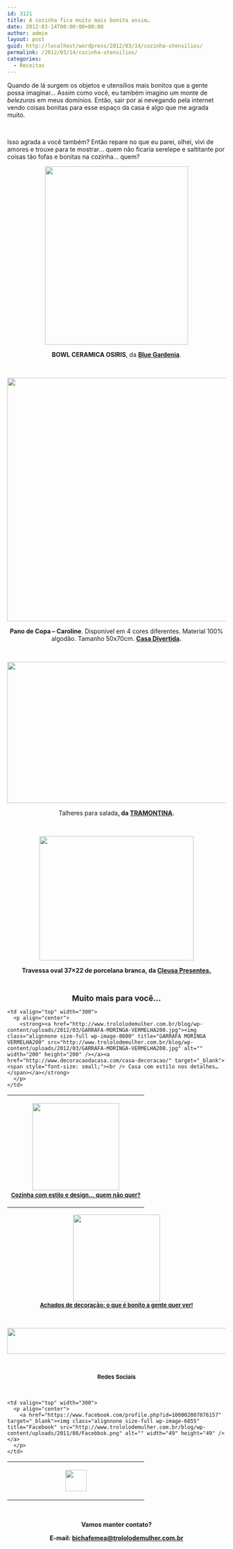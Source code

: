 ```yaml
---
id: 3121
title: A cozinha fica muito mais bonita assim…
date: 2012-03-14T00:00:00+00:00
author: admin
layout: post
guid: http://localhost/wordpress/2012/03/14/cozinha-utensilios/
permalink: /2012/03/14/cozinha-utensilios/
categories:
  - Receitas
---
```

Quando de lá surgem os objetos e utensílios mais bonitos que a gente possa imaginar… Assim como você, eu também imagino um monte de _belezuras_ em meus domínios. Então, sair por aí nevegando pela internet vendo coisas bonitas para esse espaço da casa é algo que me agrada muito.

&nbsp;

Isso agrada a você também? Então repare no que eu parei, olhei, vivi de amores e trouxe para te mostrar… quem não ficaria serelepe e saltitante por coisas tão fofas e bonitas na cozinha… quem?

<!--more-->

<p align="center">
  <a href="http://www.trololodemulher.com.br/blog/wp-content/uploads/2012/03/BOWLS-TIGELA.jpg"><img class="alignnone size-full wp-image-8596" title="BOWLS TIGELA" src="http://www.trololodemulher.com.br/blog/wp-content/uploads/2012/03/BOWLS-TIGELA.jpg" alt="" width="330" height="410" /></a>
</p>

<p align="center">
  <strong>BOWL CERAMICA OSIRIS</strong>, da <a href="http://www.bluegardenia.com.br/default.asp" target="_blank"><strong>Blue Gardenia</strong></a>.
</p>

&nbsp;

<p align="center">
  <a href="http://www.trololodemulher.com.br/blog/wp-content/uploads/2011/02/Pano-de-Copa-Caroline.jpg"><img class="alignnone size-full wp-image-6039" title="Pano de Copa Caroline" src="http://www.trololodemulher.com.br/blog/wp-content/uploads/2011/02/Pano-de-Copa-Caroline.jpg" alt="" width="560" height="560" /></a>
</p>

<p align="center">
  <strong>Pano de Copa – Caroline</strong>. Disponível em 4 cores diferentes. Material 100% algodão. Tamanho 50x70cm. <strong><a href="http://www.casadivertida.com/index.php" target="_blank">Casa Divertida</a>.</strong>
</p>

&nbsp;

<p align="center">
  <a href="http://www.trololodemulher.com.br/blog/wp-content/uploads/2012/03/TALHERES-PARA-SALADA.jpg"><img class="alignnone size-full wp-image-8597" title="TALHERES PARA SALADA" src="http://www.trololodemulher.com.br/blog/wp-content/uploads/2012/03/TALHERES-PARA-SALADA.jpg" alt="" width="600" height="325" /></a>
</p>

<p align="center">
  Talheres para salada<strong>, da <a href="http://www.tramontina.com.br/pt" target="_blank">TRAMONTINA</a>.</strong>
</p>

&nbsp;

<p align="center">
  <a href="http://www.trololodemulher.com.br/blog/wp-content/uploads/2012/03/TRAVESSA.jpg"><img class="alignnone size-full wp-image-8598" title="TRAVESSA" src="http://www.trololodemulher.com.br/blog/wp-content/uploads/2012/03/TRAVESSA.jpg" alt="" width="356" height="286" /></a>
</p>

<p align="center">
  <strong>Travessa oval 37&#215;22 de porcelana branca, da <a href="https://www.cleusapresentes.com.br/default.asp" target="_blank">Cleusa Presentes.</a></strong>
</p>

&nbsp;

<p align="center">
  <strong><span style="font-size: large;">Muito mais para você…</span></strong>
</p>

<table width="600" border="0" cellspacing="0" cellpadding="2">
  <tr>
    <td valign="top" width="300">
      <p align="center">
        <strong><a href="http://www.trololodemulher.com.br/blog/wp-content/uploads/2011/12/COPOS-COLORIDOS200.jpg"><img class="alignnone size-full wp-image-8379" title="COPOS COLORIDOS200" src="http://www.trololodemulher.com.br/blog/wp-content/uploads/2011/12/COPOS-COLORIDOS200.jpg" alt="" width="200" height="200" /></a><a href="http://www.trololodemulher.com.br/2011/12/21/cozinha-utensilios-design/"><span style="font-size: small;"><br /> Cozinha com estilo e design… quem não quer?</span></a></strong>
      </p>
    </td>
    
    <td valign="top" width="300">
      <p align="center">
        <strong><a href="http://www.trololodemulher.com.br/blog/wp-content/uploads/2012/03/GARRAFA-MORINGA-VERMELHA200.jpg"><img class="alignnone size-full wp-image-8600" title="GARRAFA MORINGA VERMELHA200" src="http://www.trololodemulher.com.br/blog/wp-content/uploads/2012/03/GARRAFA-MORINGA-VERMELHA200.jpg" alt="" width="200" height="200" /></a><a href="http://www.decoracaodacasa.com/casa-decoracao/" target="_blank"><span style="font-size: small;"><br /> Casa com estilo nos detalhes…</span></a></strong>
      </p>
    </td>
  </tr>
</table>

<p align="center">
  <strong><a href="http://www.trololodemulher.com.br/blog/wp-content/uploads/2012/03/BOLA-DECORATIVA-ROSAS200.jpg"><img class="alignnone size-full wp-image-8601" title="BOLA DECORATIVA ROSAS200" src="http://www.trololodemulher.com.br/blog/wp-content/uploads/2012/03/BOLA-DECORATIVA-ROSAS200.jpg" alt="" width="200" height="200" /></a><br /> <a href="http://www.decoracaodacasa.com/achados-de-decoracao/" target="_blank"><span style="font-size: small;">Achados de decoração: o que é bonito a gente quer ver!</span></a></strong>
</p>

&nbsp;

<p align="center">
  <a href="http://feedburner.google.com/fb/a/mailverify?uri=blogbichafemea&loc=pt_BR" target="_blank"><img class="alignnone size-full wp-image-8451" title="Assine o Bicha Fêmea grátis!" src="http://www.trololodemulher.com.br/blog/wp-content/uploads/2012/01/rodapé.png" alt="" width="600" height="59" /></a>
</p>

&nbsp;

<p align="center">
  <strong><span style="font-size: small;">Redes Sociais</span></strong>
</p>

&nbsp;

<table width="600" border="0" cellspacing="0" cellpadding="2">
  <tr>
    <td valign="top" width="300">
      <p align="center">
        <a href="https://twitter.com/#%21/bichafemea" target="_blank"><img class="alignnone size-full wp-image-6857" title="Twitter" src="http://www.trololodemulher.com.br/blog/wp-content/uploads/2011/08/Twitter.png" alt="" width="49" height="49" /></a>
      </p>
    </td>
    
    <td valign="top" width="300">
      <p align="center">
        <a href="https://www.facebook.com/profile.php?id=100002007076157" target="_blank"><img class="alignnone size-full wp-image-6855" title="Facebook" src="http://www.trololodemulher.com.br/blog/wp-content/uploads/2011/08/Facebbok.png" alt="" width="49" height="49" /></a>
      </p>
    </td>
  </tr>
</table>

&nbsp;

<p align="center">
  <strong>Vamos manter contato?</strong>
</p>

<p align="center">
  <strong>E-mail: <a href="mailto:bichafemea@trololodemulher.com.br">bichafemea@trololodemulher.com.br</a></strong>
</p>